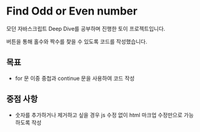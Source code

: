 # Find Odd or Even number
모던 자바스크립트 Deep Dive를 공부하며 진행한 토이 프로젝트입니다.

버튼을 통해 홀수와 짝수를 찾을 수 있도록 코드를 작성했습니다.

## 목표
- for 문 이중 중첩과 continue 문을 사용하여 코드 작성

## 중점 사항
- 숫자를 추가하거나 제거하고 싶을 경우 js 수정 없이 html 마크업 수정만으로 가능하도록 작성

